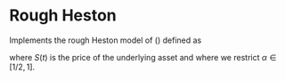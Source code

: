 # Rough Heston
Implements the rough Heston model of () defined as

where $S(t)$ is the price of the underlying asset and where we restrict $\alpha \in [1/2,1]$.
